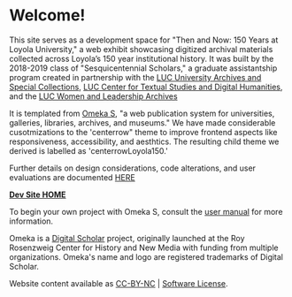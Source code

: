 # Welcome!

This site serves as a development space for "Then and Now: 150 Years at Loyola University," a web exhibit showcasing digitized archival materials collected across Loyola’s 150 year institutional history. It was built by the 2018-2019 class of "Sesquicentennial Scholars," a graduate assistantship program created in partnership with the [LUC University Archives and Special Collections](https://www.luc.edu/archives/index.shtml), [LUC Center for Textual Studies and Digital Humanities](https://www.luc.edu/ctsdh/), and the [LUC Women and Leadership Archives](https://www.luc.edu/wla/)

It is templated from [Omeka S](https://omeka.org/s/), "a web publication system for universities, galleries, libraries,
archives, and museums." We have made considerable cusotmizations to the 'centerrow" theme to improve frontend aspects like responsiveness, accessibility, and aesthtics. The resulting child theme we derived is labelled as 'centerrowLoyola150.'

Further details on design considerations, code alterations, and user evaluations are documented [HERE](https://docs.google.com/document/d/1Nxllhx8DZZP8bWdTJHt48kPI3_AsY8N0S7qqu5nlXLI/edit?usp=sharing)

[**Dev Site HOME**](http://loyola150dev.com/loyola-150/s/then-and-now/page/home)

To begin your own project with Omeka S, consult the [user manual](https://omeka.org/s/docs/user-manual) for more information.

Omeka is a [Digital Scholar](http://digitalscholar.org/) project, originally launched at the Roy Rosenzweig Center for History and New Media with funding from multiple organizations. Omeka's name and logo are registered trademarks of Digital Scholar.

Website content available as [CC-BY-NC](https://creativecommons.org/licenses/by-nc/4.0/legalcode) | [Software License](https://www.gnu.org/copyleft/gpl.html).
